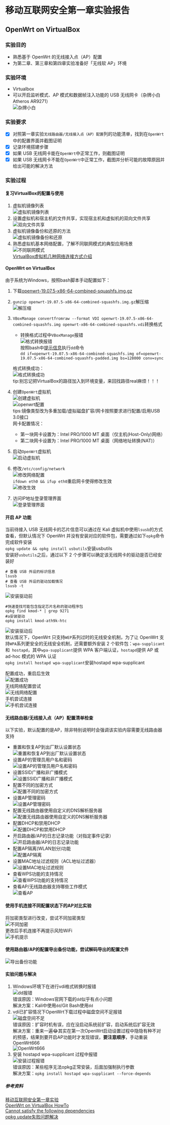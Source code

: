 # 移动互联网安全第一章实验报告  
## OpenWrt on VirtualBox  
### 实验目的  
* 熟悉基于 OpenWrt 的无线接入点（AP）配置  
* 为第二章、第三章和第四章实验准备好「无线软 AP」环境  
### 实验环境  
* Virtualbox  
* 可以开启监听模式、AP 模式和数据帧注入功能的 USB 无线网卡（杂牌小白Atheros AR9271）  
![杂牌小白](./image/杂牌小白.jpg)  

### 实验要求  
 - [x] 对照第一章实验`无线路由器/无线接入点（AP）配置`列的功能清单，找到在`OpenWrt`中的配置界面并截图证明  
 - [x] 记录环境搭建步骤  
 - [x] 如果 USB 无线网卡能在`OpenWrt`中正常工作，则截图证明  
 - [x] 如果 USB 无线网卡不能在`OpenWrt`中正常工作，截图并分析可能的故障原因并给出可能的解决方法  

### 实验过程  
#### 复习VirtualBox的配置与使用  
1. 虚拟机镜像列表  
![虚拟机镜像列表](./image/虚拟介质管理.png)  
2. 设置虚拟机和宿主机的文件共享，实现宿主机和虚拟机的双向文件共享  
![双向文件共享](./image/共享文件夹.png)  
3. 虚拟机镜像备份和还原的方法  
![虚拟机镜像备份和还原](./image/备份生成与恢复.png)  
4. 熟悉虚拟机基本网络配置，了解不同联网模式的典型应用场景  
![不同联网模式](./image/网络.png)  
[VirtualBox虚拟机几种网络连接方式介绍](https://blog.csdn.net/bifengmiaozhuan/article/details/79887692)  

#### OpenWrt on VirtualBox  
由于系统为Windows，按照bash脚本手动配置如下：  
1. 下载[openwrt-19.07.5-x86-64-combined-squashfs.img.gz](https://downloads.openwrt.org/releases/19.07.5/targets/x86/64/openwrt-19.07.5-x86-64-combined-squashfs.img.gz)  
2. `gunzip openwrt-19.07.5-x86-64-combined-squashfs.img.gz`解压缩  
![解压缩](./image/解压缩.png)  
3. `VBoxManage convertfromraw --format VDI openwrt-19.07.5-x86-64-combined-squashfs.img openwrt-x86-64-combined-squashfs.vdi`转换格式  
    * 转换格式过程中`VBoxManage`报错  
    ![格式转换报错](./image/格式转换报错.png)  
    按照bash中[提示信息](https://openwrt.org/docs/guide-user/virtualization/virtualbox-vm#convert_openwrtimg_to_vbox_drive)执行`dd`命令  
    `dd if=openwrt-19.07.5-x86-64-combined-squashfs.img of=openwrt-19.07.5-x86-64-combined-squashfs-padded.img bs=128000 conv=sync`  
    
    格式转换成功：  
    ![格式转换成功](./image/格式转换成功.png)  
   tip:别忘记把VirtualBox的路径加入到环境变量，来回找路径real麻烦！！！  
4. 创建`OpenWrt`虚拟机  
![创建虚拟机](./image/新建虚拟机.png)  
![openwrt配置](./image/openwrt配置.png)  
tips:镜像类型改为多重加载/虚拟磁盘扩容/网卡按照要求进行配置/启用USB 3.0接口  
网卡配置情况：  
    * 第一块网卡设置为：Intel PRO/1000 MT 桌面（仅主机(Host-Only)网络）  
    * 第二块网卡设置为：Intel PRO/1000 MT 桌面（网络地址转换(NAT)）  
5. 启动`OpenWrt`虚拟机  
![启动虚拟机](./image/开启openwrt.png)  
6. 修改`/etc/config/network`  
![修改网络配置](./image/修改网络配置.png)  
`ifdown eth0 && ifup eth0`重启网卡使得修改生效  
![修改生效](./image/修改生效.png)  
7. 访问IP地址登录管理界面  
![登录管理界面](./image/登录界面.png)  

#### 开启 AP 功能  
当前待接入 USB 无线网卡的芯片信息可以通过在 Kali 虚拟机中使用`lsusb`的方式查看，但默认情况下 OpenWrt 并没有安装对应的软件包，需要通过如下`opkg`命令完成软件安装  
`opkg update && opkg install usbutils`安装usbutils  
安装好`usbutils`之后，通过以下 2 个步骤可以确定该无线网卡的驱动是否已经安装好  
```
# 查看 USB 外设的标识信息
lsusb
# 查看 USB 外设的驱动加载情况
lsusb -t
```  
![安装驱动前](./image/安装驱动前.png)  
```
#快速查找可能包含指定芯片名称的驱动程序包
opkg find kmod-* | grep 9271
#a安装驱动
opkg install kmod-ath9k-htc
```  
![安装驱动后](./image/安装驱动后.png)  
默认情况下，OpenWrt 只支持`WEP`系列过时的无线安全机制，为了让 OpenWrt 支持`WPA`系列更安全的无线安全机制，还需要额外安装 2 个软件包：`wpa-supplicant`和` hostapd`，其中`wpa-supplicant`提供 WPA 客户端认证，`hostapd`提供 AP 或 ad-hoc 模式的 WPA 认证  
`opkg install hostapd wpa-supplicant`安装hostapd wpa-supplicant  

配置成功，重启后生效  
![配置成功](./image/配置成功.png)  
无线网络配置尝试  
![无线网络配置](./image/无线网络配置.png)  
手机尝试连接  
![手机尝试连接](./image/手机连接网络.png)  

#### 无线路由器/无线接入点（AP）配置清单检查  
以下实验，默认配置的是AP，除非特别说明时会强调该实验内容需要无线路由器支持  
* 重置和恢复AP到出厂默认设置状态  
![重置和恢复AP到出厂默认设置状态](./image/重置和恢复AP到出厂默认设置状态.png)  
* 设置AP的管理员用户名和密码  
![设置AP的管理员用户名和密码](./image/设置AP的管理员用户名和密码.png)  
* 设置SSID广播和非广播模式  
![设置SSID广播和非广播模式](./image/设置SSID广播和非广播模式.png)  
* 配置不同的加密方式  
![配置不同的加密方式](./image/配置不同的加密方式.png)  
* 设置AP管理密码  
![设置AP管理密码](./image/设置AP管理密码.png)  
* 配置无线路由器使用自定义的DNS解析服务器  
![配置无线路由器使用自定义的DNS解析服务器](./image/配置无线路由器使用自定义的DNS解析服务器.png)  
* 配置DHCP和禁用DHCP  
![配置DHCP和禁用DHCP](./image/配置DHCP和禁用DHCP.png)  
* 开启路由器/AP的日志记录功能（对指定事件记录）  
![开启路由器/AP的日志记录功能](./image/开启路由器AP的日志记录功能.png)  
* 配置AP隔离(WLAN划分)功能  
![配置AP隔离](./image/配置AP隔离.png)  
* 设置MAC地址过滤规则（ACL地址过滤器）  
![设置MAC地址过滤规则](./image/设置MAC地址过滤规则.png)  
* 查看WPS功能的支持情况  
![查看WPS功能的支持情况](./image/查看WPS功能的支持情况.png)  
* 查看AP/无线路由器支持哪些工作模式  
![查看AP](./image/查看AP.png)  

#### 使用手机连接不同配置状态下的AP对比实验  
将加密类型进行改变，尝试不同加密类型  
![不同加密](./image/不同加密.png)  
更改后手机连接不再提示风险WiFi  
![手机提示](./image/手机提示.jpg)  

#### 使用路由器/AP的配置导出备份功能，尝试解码导出的配置文件  
![导出备份功能](./image/导出备份功能.png)  

#### 实验问题与解决  
1. Windows环境下在进行vdi格式转换时报错  
![dd报错](./image/dd报错.png)  
错误原因：Windows官网下载的`dd`似乎有点小问题  
解决方案：Kali中使用`dd`/Git Bash使用`dd`  
2. vdi已扩容情况下OpenWrt下载过程中磁盘空间不足报错  
![磁盘空间不足](./image/磁盘空间不足.png)  
错误原因：扩容时机有误，应在没启动系统前扩容，启动系统后扩容无效  
解决方案：重来一遍:joy:其实在第一次OpenWrt启动设置过程中隐隐有种不对的预感，结果到要开启AP功能时才发现错误，**要注意顺序**，手动重装OpenWrt666  
![OpenWrt666](./image/OpenWrt666.png)  
3. 安装 hostapd wpa-supplicant 过程中报错  
![安装过程报错](./image/安装过程报错.png)  
错误原因：某些程序无法opkg正常安装，后面加强制执行参数  
解决方案：`opkg install hostapd wpa-supplicant --force-depends`  

##### 参考资料  
[移动互联网安全第一章实验](https://c4pr1c3.github.io/cuc-mis/chap0x01/exp.html)  
[OpenWrt on VirtualBox HowTo](https://openwrt.org/docs/guide-user/virtualization/virtualbox-vm)  
[Cannot satisfy the following dependencies](https://blog.csdn.net/qiaoshuo/article/details/89443704)  
[opkg update失败问题解决](https://blog.csdn.net/qq_27508477/article/details/88370834?utm_medium=distribute.pc_relevant.none-task-blog-2%7Edefault%7EBlogCommendFromMachineLearnPai2%7Edefault-2.control&dist_request_id=1328741.14709.16168461453577307&depth_1-utm_source=distribute.pc_relevant.none-task-blog-2%7Edefault%7EBlogCommendFromMachineLearnPai2%7Edefault-2.control)  
